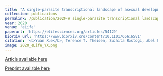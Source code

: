 ```yaml
---
title: "A single-parasite transcriptional landscape of asexual development in Toxoplasma gondii"
collection: publications
permalink: /publication/2020-A single-parasite transcriptional landscape of asexual development in Toxoplasma gondii
year: 2020
venue: 'eLife'
paperurl: 'https://elifesciences.org/articles/54129'
biorxiv_url: 'https://www.biorxiv.org/content/10.1101/656165v1'
citation: '<b>Yuan Xue</b>, Terence T. Theisen, Suchita Rastogi, Abel Ferrel, Stephen R. Quake, John C. Boothroyd.'
image: 2020_eLife_YX.png
---
```

[Article available here](https://elifesciences.org/articles/54129)

[Preprint available here](https://www.biorxiv.org/content/10.1101/656165v1)
